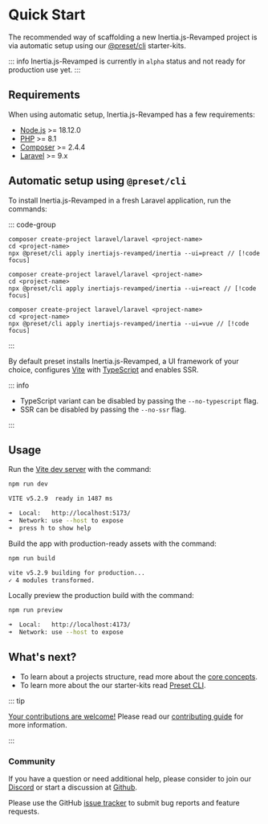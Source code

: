 # Quick Start

The recommended way of scaffolding a new Inertia.js-Revamped project is via automatic setup using our [@preset/cli](https://preset.dev) starter-kits.

::: info
Inertia.js-Revamped is currently in `alpha` status and not ready for production use yet.
:::

## Requirements

When using automatic setup, Inertia.js-Revamped has a few requirements:

* [Node.js](https://nodejs.org/en/) >= 18.12.0
* [PHP](https://www.php.net/manual/de/intro-whatis.php) >= 8.1
* [Composer](https://getcomposer.org/) >= 2.4.4
* [Laravel](https://laravel.com/) >= 9.x

## Automatic setup using `@preset/cli`

To install Inertia.js-Revamped in a fresh Laravel application, run the commands:

::: code-group

``` [Preact]
composer create-project laravel/laravel <project-name>
cd <project-name>
npx @preset/cli apply inertiajs-revamped/inertia --ui=preact // [!code focus]
```

``` [React]
composer create-project laravel/laravel <project-name>
cd <project-name>
npx @preset/cli apply inertiajs-revamped/inertia --ui=react // [!code focus]
```

``` [Vue]
composer create-project laravel/laravel <project-name>
cd <project-name>
npx @preset/cli apply inertiajs-revamped/inertia --ui=vue // [!code focus]
```

:::

By default preset installs Inertia.js-Revamped, a UI framework of your choice, configures [Vite](https://vitejs.dev) with [TypeScript](https://www.typescriptlang.org/) and enables SSR.

::: info

* TypeScript variant can be disabled by passing the `--no-typescript` flag.
* SSR can be disabled by passing the `--no-ssr` flag.

:::

## Usage

Run the [Vite dev server](https://vitejs.dev/config/server-options.html) with the command:

```sh
npm run dev

VITE v5.2.9  ready in 1487 ms

➜  Local:   http://localhost:5173/
➜  Network: use --host to expose
➜  press h to show help
```

Build the app with production-ready assets with the command:

```sh
npm run build

vite v5.2.9 building for production...
✓ 4 modules transformed.
```

Locally preview the production build with the command:

```sh
npm run preview

➜  Local:   http://localhost:4173/
➜  Network: use --host to expose
```

## What's next?

* To learn about a projects structure, read more about the [core concepts](/guide/getting-started/core-concepts).
* To learn more about the our starter-kits read [Preset CLI](/api/preset-cli).

::: tip

<ins>Your contributions are welcome!</ins> Please read our [contributing guide](https://github.com/inertiajs-revamped/inertia/blob/main/CONTRIBUTING.md) for more information.

:::

### Community

If you have a question or need additional help, please consider to join our [Discord](https://discord.gg/Hn5bDDvTKX) or start a discussion at [Github](https://github.com/inertiajs-revamped/inertia/discussions).

Please use the GitHub [issue tracker](https://github.com/inertiajs-revamped/inertia/issues) to submit bug reports and feature requests.

